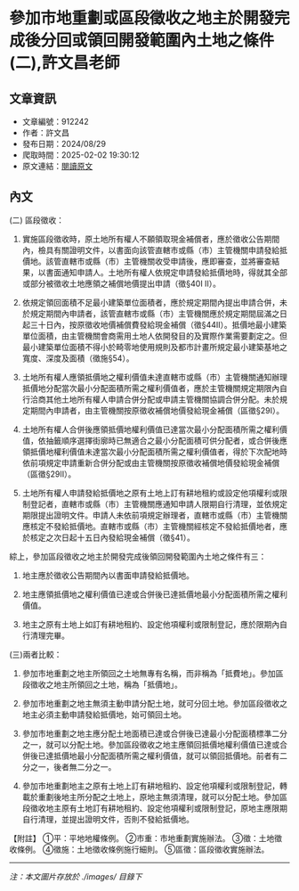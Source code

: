 # 參加市地重劃或區段徵收之地主於開發完成後分回或領回開發範圍內土地之條件(二),許文昌老師

## 文章資訊
- 文章編號：912242
- 作者：許文昌
- 發布日期：2024/08/29
- 爬取時間：2025-02-02 19:30:12
- 原文連結：[閱讀原文](https://real-estate.get.com.tw/Columns/detail.aspx?no=912242)

## 內文
(二) 區段徵收：

1. 實施區段徵收時，原土地所有權人不願領取現金補償者，應於徵收公告期間內，檢具有關證明文件，以書面向該管直轄市或縣（市）主管機關申請發給抵價地。該管直轄市或縣（市）主管機關收受申請後，應即審查，並將審查結果，以書面通知申請人。土地所有權人依規定申請發給抵價地時，得就其全部或部分被徵收土地應領之補償地價提出申請（徵§40I II）。

2. 依規定領回面積不足最小建築單位面積者，應於規定期間內提出申請合併，未於規定期間內申請者，該管直轄市或縣（市）主管機關應於規定期間屆滿之日起三十日內，按原徵收地價補償費發給現金補償（徵§44II）。抵價地最小建築單位面積，由主管機關會商需用土地人依開發目的及實際作業需要劃定之。但最小建築單位面積不得小於畸零地使用規則及都市計畫所規定最小建築基地之寬度、深度及面積（徵施§54）。

3. 土地所有權人應領抵價地之權利價值未達直轄市或縣（市）主管機關通知辦理抵價地分配當次最小分配面積所需之權利價值者，應於主管機關規定期限內自行洽商其他土地所有權人申請合併分配或申請主管機關協調合併分配。未於規定期間內申請者，由主管機關按原徵收補償地價發給現金補償（區徵§29I）。

4. 土地所有權人合併後應領抵價地權利價值已達當次最小分配面積所需之權利價值，依抽籤順序選擇街廓時已無適合之最小分配面積可供分配者，或合併後應領抵價地權利價值未達當次最小分配面積所需之權利價值者，得於下次配地時依前項規定申請重新合併分配或由主管機關按原徵收補償地價發給現金補償（區徵§29II）。

5. 土地所有權人申請發給抵價地之原有土地上訂有耕地租約或設定他項權利或限制登記者，直轄市或縣（市）主管機關應通知申請人限期自行清理，並依規定期限提出證明文件。申請人未依前項規定辦理者，直轄市或縣（市）主管機關應核定不發給抵價地。直轄市或縣（市）主管機關經核定不發給抵價地者，應於核定之次日起十五日內發給現金補償（徵§41）。

綜上，參加區段徵收之地主於開發完成後領回開發範圍內土地之條件有三：

1. 地主應於徵收公告期間內以書面申請發給抵價地。

2. 地主應領抵價地之權利價值已達或合併後已達抵價地最小分配面積所需之權利價值。

3. 地主之原有土地上如訂有耕地租約、設定他項權利或限制登記，應於限期內自行清理完畢。

(三)兩者比較：

1. 參加市地重劃之地主所領回之土地無專有名稱，而非稱為「抵費地」。參加區段徵收之地主所領回之土地，稱為「抵價地」。

2. 參加市地重劃之地主無須主動申請分配土地，就可分回土地。參加區段徵收之地主必須主動申請發給抵價地，始可領回土地。

3. 參加市地重劃之地主應分配土地面積已達或合併後已達最小分配面積標準二分之一，就可以分配土地。參加區段徵收之地主應領回抵價地權利價值已達或合併後已達抵價地最小分配面積所需之權利價值，就可以領回抵價地。前者有二分之一，後者無二分之一。

4. 參加市地重劃地主之原有土地上訂有耕地租約、設定他項權利或限制登記，轉載於重劃後地主所分配之土地上，原地主無須清理，就可以分配土地。參加區段徵收地主原有土地訂有耕地租約、設定他項權利或限制登記，原地主應限期自行清理，並提出證明文件，否則不發給抵價地。

【附註】 ①平：平地地權條例。 ②市重：市地重劃實施辦法。 ③徵：土地徵收條例。 ④徵施：土地徵收條例施行細則。 ⑤區徵：區段徵收實施辦法。

---
*注：本文圖片存放於 ./images/ 目錄下*
